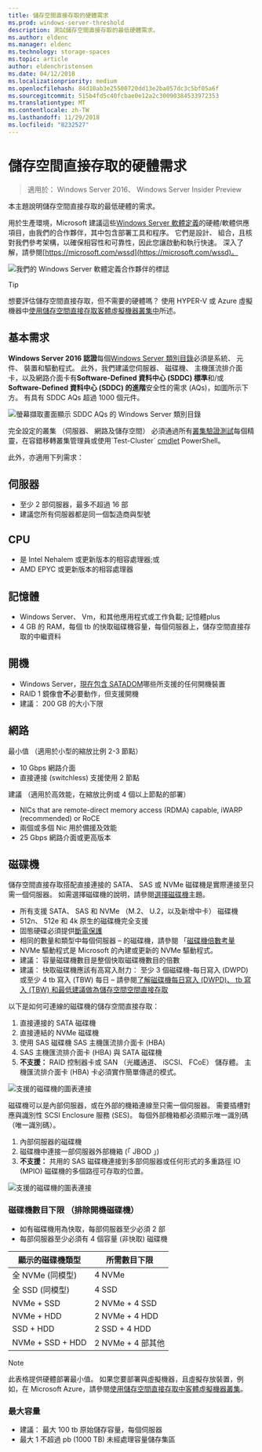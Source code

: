 ```yaml
---
title: 儲存空間直接存取的硬體需求
ms.prod: windows-server-threshold
description: 測試儲存空間直接存取的最低硬體需求。
ms.author: eldenc
ms.manager: eldenc
ms.technology: storage-spaces
ms.topic: article
author: eldenchristensen
ms.date: 04/12/2018
ms.localizationpriority: medium
ms.openlocfilehash: 84d10ab3e25500720dd13e2ba057dc3c5bf05a6f
ms.sourcegitcommit: 515b4fd5c40fcbae0e12a2c30090384533972353
ms.translationtype: MT
ms.contentlocale: zh-TW
ms.lasthandoff: 11/29/2018
ms.locfileid: "8232527"
---
```

# 儲存空間直接存取的硬體需求

> 適用於： Windows Server 2016、 Windows Server Insider Preview

本主題說明儲存空間直接存取的最低硬體的需求。

用於生產環境，Microsoft 建議這些[Windows Server 軟體定義](https://microsoft.com/wssd)的硬體/軟體供應項目，由我們的合作夥伴，其中包含部署工具和程序。 它們是設計、 組合，且核對我們參考架構，以確保相容性和可靠性，因此您讓啟動和執行快速。 深入了解，請參閱[https://microsoft.com/wssd](https://microsoft.com/wssd)。

![我們的 Windows Server 軟體定義合作夥伴的標誌](media/hardware-requirements/wssd-partners.png)

   > [!TIP]
   > 想要評估儲存空間直接存取，但不需要的硬體嗎？ 使用 HYPER-V 或 Azure 虛擬機器中[使用儲存空間直接存取客體虛擬機器叢集中](storage-spaces-direct-in-vm.md)所述。

## 基本需求

**Windows Server 2016 認證**每個[Windows Server 類別目錄](https://www.windowsservercatalog.com)必須是系統、 元件、 裝置和驅動程式。 此外，我們建議您伺服器、 磁碟機、 主機匯流排介面卡，以及網路介面卡有**Software-Defined 資料中心 (SDDC) 標準**和/或**Software-Defined 資料中心 (SDDC) 的進階**安全性的需求 (AQs)，如圖所示下方。 有具有 SDDC AQs 超過 1000 個元件。

![螢幕擷取畫面顯示 SDDC AQs 的 Windows Server 類別目錄](media/hardware-requirements/sddc-aqs.png)

完全設定的叢集 （伺服器、 網路及儲存空間） 必須通過所有[叢集驗證測試](https://technet.microsoft.com/library/cc732035(v=ws.10).aspx)每個精靈，在容錯移轉叢集管理員或使用`Test-Cluster` [cmdlet](https://docs.microsoft.com/powershell/module/failoverclusters/test-cluster?view=win10-ps) PowerShell。

此外，亦適用下列需求：

## 伺服器

- 至少 2 部伺服器，最多不超過 16 部
- 建議您所有伺服器都是同一個製造商與型號

## CPU

- 是 Intel Nehalem 或更新版本的相容處理器;或
- AMD EPYC 或更新版本的相容處理器

## 記憶體

- Windows Server、 Vm，和其他應用程式或工作負載; 記憶體plus
- 4 GB 的 RAM，每個 tb 的快取磁碟機容量，每個伺服器上，儲存空間直接存取的中繼資料

## 開機

- Windows Server，[現在包含 SATADOM](https://cloudblogs.microsoft.com/windowsserver/2017/08/30/announcing-support-for-satadom-boot-drives-in-windows-server-2016/)哪些所支援的任何開機裝置
- RAID 1 鏡像會**不**必要動作，但支援開機
- 建議： 200 GB 的大小下限

## 網路

最小值 （適用於小型的縮放比例 2-3 節點）
- 10 Gbps 網路介面
- 直接連接 (switchless) 支援使用 2 節點

建議 （適用於高效能，在縮放比例或 4 個以上節點的部署）
- NICs that are remote-direct memory access (RDMA) capable, iWARP (recommended) or RoCE
- 兩個或多個 Nic 用於備援及效能
- 25 Gbps 網路介面或更高版本

## 磁碟機

儲存空間直接存取搭配直接連接的 SATA、 SAS 或 NVMe 磁碟機是實際連接至只需一個伺服器。 如需選擇磁碟機的說明，請參閱[選擇磁碟機](choosing-drives.md)主題。

- 所有支援 SATA、 SAS 和 NVMe （M.2、 U.2，以及新增中卡） 磁碟機
- 512n、 512e 和 4k 原生的磁碟機完全支援
- 固態硬碟必須提供[斷電保護](https://blogs.technet.microsoft.com/filecab/2016/11/18/dont-do-it-consumer-ssd/)
- 相同的數量和類型中每個伺服器 – 的磁碟機，請參閱 「[磁碟機倍數考量](drive-symmetry-considerations.md)
- NVMe 驅動程式是 Microsoft 的內建或更新的 NVMe 驅動程式。
- 建議： 容量磁碟機數目是整個快取磁碟機數目的倍數
- 建議： 快取磁碟機應該有高寫入耐力： 至少 3 個磁碟機-每日寫入 (DWPD) 或至少 4 tb 寫入 (TBW) 每日 – 請參閱[了解磁碟機每日寫入 (DWPD)、 tb 寫入 (TBW) 和最低建議做為儲存空間空間直接存取](https://blogs.technet.microsoft.com/filecab/2017/08/11/understanding-dwpd-tbw/)

以下是如何可連線的磁碟機的儲存空間直接存取：

1. 直接連接的 SATA 磁碟機
2. 直接連結的 NVMe 磁碟機
3. 使用 SAS 磁碟機 SAS 主機匯流排介面卡 (HBA)
4. SAS 主機匯流排介面卡 (HBA) 與 SATA 磁碟機
5. **不支援：** RAID 控制器卡或 SAN （光纖通道、 iSCSI、 FCoE） 儲存體。 主機匯流排介面卡 (HBA) 卡必須實作簡單傳遞的模式。

![支援的磁碟機的圖表連接](media/hardware-requirements/drive-interconnect-support-1.png)

磁碟機可以是內部伺服器，或在外部的機箱連線至只需一個伺服器。 需要插槽對應與識別性 SCSI Enclosure 服務 (SES)。 每個外部機箱都必須顯示唯一識別碼 （唯一識別碼）。

1. 內部伺服器的磁碟機
2. 磁碟機中連接一部伺服器外部機箱 (「 JBOD 」)
3. **不支援：** 共用的 SAS 磁碟機連接到多部伺服器或任何形式的多重路徑 IO (MPIO) 磁碟機的多個路徑可存取的位置。

![支援的磁碟機的圖表連接](media/hardware-requirements/drive-interconnect-support-2.png)

### 磁碟機數目下限 （排除開機磁碟機）

- 如有磁碟機用為快取，每部伺服器至少必須 2 部
- 每部伺服器至少必須有 4 個容量 (非快取) 磁碟機

| 顯示的磁碟機類型   | 所需數目下限 |
|-----------------------|-------------------------|
| 全 NVMe (同模型) | 4 NVMe                  |
| 全 SSD (同模型)  | 4 SSD                   |
| NVMe + SSD            | 2 NVMe + 4 SSD          |
| NVMe + HDD            | 2 NVMe + 4 HDD          |
| SSD + HDD             | 2 SSD + 4 HDD           |
| NVMe + SSD + HDD      | 2 NVMe + 4 部其他       |

   >[!NOTE]
   > 此表格提供硬體部署最小值。 如果您要部署與虛擬機器，且虛擬存放裝置，例如，在 Microsoft Azure，請參閱[使用儲存空間直接存取中客體虛擬機器叢集](storage-spaces-direct-in-vm.md)。

### 最大容量

- 建議： 最大 100 tb 原始儲存容量，每個伺服器
- 最大 1 不超過 pb (1000 TB) 未經處理容量儲存集區
